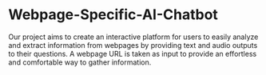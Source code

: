# Webpage-Specific-AI-Chatbot
Our project aims to create an interactive platform for users to easily analyze and extract information from webpages by providing text and audio outputs to their questions. A webpage URL is taken as input to provide an effortless and comfortable way to gather information.
